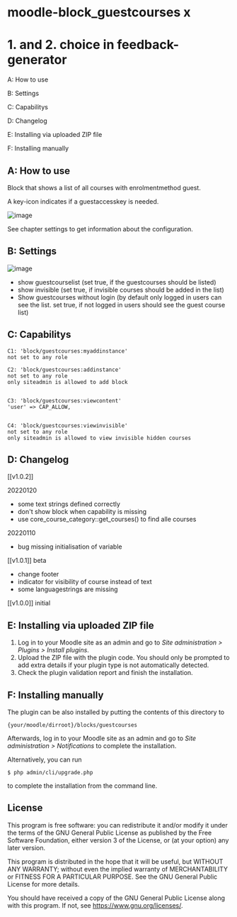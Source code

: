 # moodle-block_guestcourses x

# 1. and 2. choice in feedback-generator #

A: How to use 

B: Settings 

C: Capabilitys

D: Changelog 

E: Installing via uploaded ZIP file

F: Installing manually


## A: How to use ##

Block that shows a list of all courses with enrolmentmethod guest.

A key-icon indicates if a guestaccesskey is needed.

![image](https://user-images.githubusercontent.com/31856043/147891436-72c7e865-e34c-46d8-b19e-b9af681631c9.png)

See chapter settings to get information about the configuration.



## B: Settings ##

![image](https://user-images.githubusercontent.com/31856043/147891287-7a4bfa1b-7af0-41f9-9662-11681cacccbb.png)

- show guestcourselist (set true, if the guestcourses should be listed)
- show invisible (set true, if invisible courses should be added in the list)
- Show guestcourses without login (by default only logged in users can see the list. set true, if not logged in users should see the guest course list)


## C: Capabilitys ##

    C1: 'block/guestcourses:myaddinstance'
    not set to any role

    C2: 'block/guestcourses:addinstance'
    not set to any role
    only siteadmin is allowed to add block


    C3: 'block/guestcourses:viewcontent'
    'user' => CAP_ALLOW,
            

    C4: 'block/guestcourses:viewinvisible'
    not set to any role
    only siteadmin is allowed to view invisible hidden courses
  


## D: Changelog ##

[[v1.0.2]] 

20220120
- some text strings defined correctly
- don't show block when capability is missing
- use core_course_category::get_courses() to find alle courses
 

20220110 

- bug missing initialisation of variable

[[v1.0.1]] beta
- change footer
- indicator for visibility of course instead of text
- some languagestrings are missing

[[v1.0.0]] initial


## E: Installing via uploaded ZIP file ##

1. Log in to your Moodle site as an admin and go to _Site administration >
   Plugins > Install plugins_.
2. Upload the ZIP file with the plugin code. You should only be prompted to add
   extra details if your plugin type is not automatically detected.
3. Check the plugin validation report and finish the installation.

## F: Installing manually ##

The plugin can be also installed by putting the contents of this directory to

    {your/moodle/dirroot}/blocks/guestcourses

Afterwards, log in to your Moodle site as an admin and go to _Site administration >
Notifications_ to complete the installation.

Alternatively, you can run

    $ php admin/cli/upgrade.php

to complete the installation from the command line.

## License ##

This program is free software: you can redistribute it and/or modify it under
the terms of the GNU General Public License as published by the Free Software
Foundation, either version 3 of the License, or (at your option) any later
version.

This program is distributed in the hope that it will be useful, but WITHOUT ANY
WARRANTY; without even the implied warranty of MERCHANTABILITY or FITNESS FOR A
PARTICULAR PURPOSE.  See the GNU General Public License for more details.

You should have received a copy of the GNU General Public License along with
this program.  If not, see <https://www.gnu.org/licenses/>.
